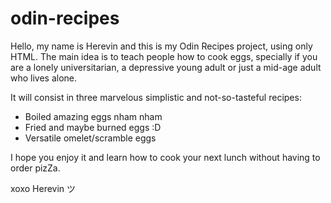 # odin-recipes
<p>Hello, my name is Herevin and this is my Odin Recipes project, using only HTML. The main idea is to teach people how to cook eggs, specially if you are a lonely universitarian, a depressive young adult or just a mid-age adult who lives alone. </p>
<p>It will consist in three marvelous simplistic and not-so-tasteful recipes: </p>
<ul>
    <li> Boiled amazing eggs nham nham </li> 
    <li> Fried and maybe burned eggs :D </li>
    <li> Versatile omelet/scramble eggs </li>
</ul>
<p> I hope you enjoy it and learn how to cook your next lunch without having to order pizZa. </p>
<p> xoxo Herevin ツ </p>